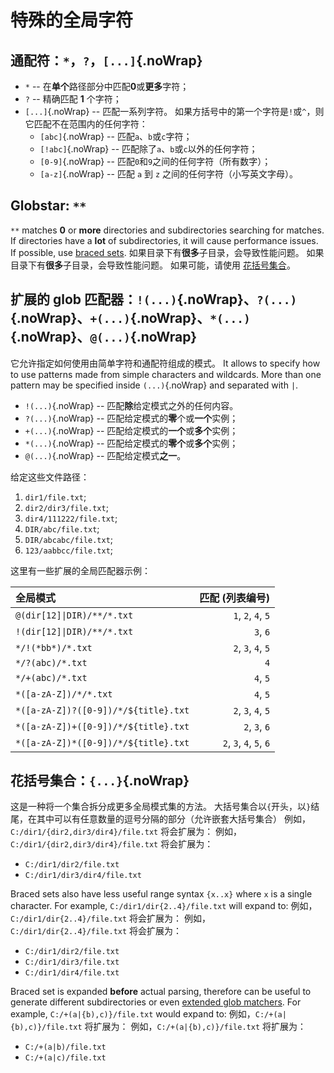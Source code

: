 # 特殊的全局字符

## 通配符：`*`，`?`，`[...]`{.noWrap}

- `*` -- 在**单个**路径部分中匹配**0**或**更多**字符；
- `?` -- 精确匹配 **1** 个字符；
- `[...]`{.noWrap} -- 匹配一系列字符。 如果方括号中的第一个字符是`!`或`^`，则它匹配不在范围内的任何字符：
  - `[abc]`{.noWrap} -- 匹配`a`、`b`或`c`字符；
  - `[!abc]`{.noWrap} -- 匹配除了`a`、`b`或`c`以外的任何字符；
  - `[0-9]`{.noWrap} -- 匹配`0`和`9`之间的任何字符（所有数字）；
  - `[a-z]`{.noWrap} -- 匹配 `a` 到 `z` 之间的任何字符（小写英文字母）。

## Globstar: `**`

`**` matches **0** or **more** directories and subdirectories searching for matches. If directories have a **lot** of subdirectories, it will cause performance issues. If possible, use [braced sets](#braced-sets). 如果目录下有**很多**子目录，会导致性能问题。 如果目录下有**很多**子目录，会导致性能问题。 如果可能，请使用 [花括号集合](#braced-sets)。

## 扩展的 glob 匹配器：`!(...)`{.noWrap}、`?(...)`{.noWrap}、`+(...)`{.noWrap}、`*(...)`{.noWrap}、`@(...)`{.noWrap}

它允许指定如何使用由简单字符和通配符组成的模式。 It allows to specify how to use patterns made from simple characters and wildcards. More than one pattern may be specified inside `(...)`{.noWrap} and separated with `|`.

- `!(...)`{.noWrap} -- 匹配**除**给定模式之外的任何内容。
- `?(...)`{.noWrap} -- 匹配给定模式的**零**个或**一个**实例；
- `+(...)`{.noWrap} -- 匹配给定模式的**一个**或**多个**实例；
- `*(...)`{.noWrap} -- 匹配给定模式的**零个**或**多个**实例；
- `@(...)`{.noWrap} -- 匹配给定模式**之一**。

给定这些文件路径：

1. `dir1/file.txt`;
1. `dir2/dir3/file.txt`;
1. `dir4/111222/file.txt`;
1. `DIR/abc/file.txt`;
1. `DIR/abcabc/file.txt`;
1. `123/aabbcc/file.txt`;

这里有一些扩展的全局匹配器示例：

| 全局模式                                 |               匹配 (列表编号) |
|:------------------------------------ | -----------------------:|
| `@(dir[12]\|DIR)/**/*.txt`          |      `1`, `2`, `4`, `5` |
| `!(dir[12]\|DIR)/**/*.txt`          |                `3`, `6` |
| `*/!(*bb*)/*.txt`                    |      `2`, `3`, `4`, `5` |
| `*/?(abc)/*.txt`                     |                     `4` |
| `*/+(abc)/*.txt`                     |                `4`, `5` |
| `*([a-zA-Z])/*/*.txt`                |                `4`, `5` |
| `*([a-zA-Z])?([0-9])/*/${title}.txt` |      `2`, `3`, `4`, `5` |
| `*([a-zA-Z])+([0-9])/*/${title}.txt` |           `2`, `3`, `6` |
| `*([a-zA-Z])*([0-9])/*/${title}.txt` | `2`, `3`, `4`, `5`, `6` |

## 花括号集合：`{...}`{.noWrap}

这是一种将一个集合拆分成更多全局模式集的方法。 大括号集合以`{`开头，以`}`结尾，在其中可以有任意数量的逗号分隔的部分（允许嵌套大括号集合） 例如，`C:/dir1/{dir2,dir3/dir4}/file.txt` 将会扩展为： 例如，`C:/dir1/{dir2,dir3/dir4}/file.txt` 将会扩展为：

- `C:/dir1/dir2/file.txt`
- `C:/dir1/dir3/dir4/file.txt`

Braced sets also have less useful range syntax `{x..x}` where `x` is a single character. For example, `C:/dir1/dir{2..4}/file.txt` will expand to: 例如，`C:/dir1/dir{2..4}/file.txt` 将会扩展为： 例如，`C:/dir1/dir{2..4}/file.txt` 将会扩展为：

- `C:/dir1/dir2/file.txt`
- `C:/dir1/dir3/file.txt`
- `C:/dir1/dir4/file.txt`

Braced set is expanded **before** actual parsing, therefore can be useful to generate different subdirectories or even [extended glob matchers](#extended-glob-matchers). For example, `C:/+(a|{b),c)}/file.txt` would expand to: 例如，`C:/+(a|{b),c)}/file.txt` 将扩展为： 例如，`C:/+(a|{b),c)}/file.txt` 将扩展为：

- `C:/+(a|b)/file.txt`
- `C:/+(a|c)/file.txt`
